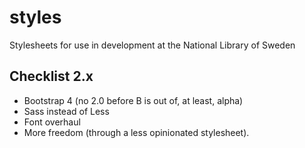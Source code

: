 # styles
Stylesheets for use in development at the National Library of Sweden

## Checklist 2.x

* Bootstrap 4 (no 2.0 before B is out of, at least, alpha)
* Sass instead of Less
* Font overhaul
* More freedom (through a less opinionated stylesheet).
